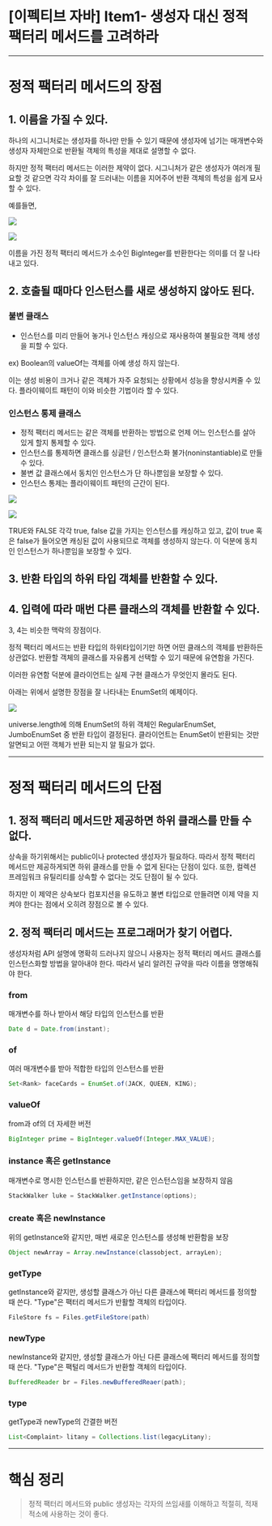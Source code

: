 # [이펙티브 자바] Item1- 생성자 대신 정적 팩터리 메서드를 고려하라

---

# 정적 팩터리 메서드의 장점

## 1. 이름을 가질 수 있다.

하나의 시그니처로는 생성자를 하나만 만들 수 있기 때문에 생성자에 넘기는 매개변수와 생성자 자체만으로 반환될 객체의 특성을 제대로 설명할 수 없다.

하지만 정적 팩터리 메서드는 이러한 제약이 없다. 시그니처가 같은 생성자가 여러개 필요할 것 같으면 각각 차이를 잘 드러내는 이름을 지어주어 반환 객체의 특성을 쉽게 묘사할 수 있다.

예를들면,

![](https://img1.daumcdn.net/thumb/R1280x0/?scode=mtistory2&fname=https%3A%2F%2Fblog.kakaocdn.net%2Fdn%2FA2L5M%2FbtqLYNUtZyS%2FNK4LPooEgPK61Vd19ta6BK%2Fimg.png)

![](https://img1.daumcdn.net/thumb/R1280x0/?scode=mtistory2&fname=https%3A%2F%2Fblog.kakaocdn.net%2Fdn%2FN6t1w%2FbtqLWIl4PQ0%2FJpi7LIQSKzwJNCFjfNiqR0%2Fimg.png)

이름을 가진 정적 팩터리 메서드가 소수인 BigInteger를 반환한다는 의미를 더 잘 나타내고 있다.

## 2. 호출될 때마다  인스턴스를 새로 생성하지 않아도 된다.

### **불변 클래스**

- 인스턴스를 미리 만들어 놓거나 인스턴스 캐싱으로 재사용하여 불필요한 객체 생성을 피할 수 있다.

ex) Boolean의 valueOf는 객체를 아예 생성 하지 않는다.

이는 생성 비용이 크거나 같은 객체가 자주 요청되는 상황에서 성능을 향상시켜줄 수 있다. 플라이웨이트 패턴이 이와 비슷한 기법이라 할 수 있다.

### 인스턴스 통제 클래스

- 정적 팩터리 메서드는 같은 객체를 반환하는 방법으로 언제 어느 인스턴스를 살아 있게 할지 통제할 수 있다.
- 인스턴스를 통제하면 클래스를 싱글턴 / 인스턴스화 불가(noninstantiable)로 만들 수 있다.
- 불변 값 클래스에서 동치인 인스턴스가 단 하나뿐임을 보장할 수 있다.
- 인스턴스 통제는 플라이웨이트 패턴의 근간이 된다.

![](https://img1.daumcdn.net/thumb/R1280x0/?scode=mtistory2&fname=https%3A%2F%2Fblog.kakaocdn.net%2Fdn%2FbJU1A8%2FbtqLWI0Gpus%2FTykzEfDKPH3qPSevkYTtkk%2Fimg.png)

![](https://img1.daumcdn.net/thumb/R1280x0/?scode=mtistory2&fname=https%3A%2F%2Fblog.kakaocdn.net%2Fdn%2FGBXbz%2FbtqLU9EhnTx%2FmbB5pYDuv5GFkOrdRYlFZK%2Fimg.png)

TRUE와 FALSE 각각 true, false 값을 가지는 인스턴스를 캐싱하고 있고, 값이 true 혹은 false가 들어오면 캐싱된 값이 사용되므로 객체를 생성하지 않는다. 이 덕분에 동치인 인스턴스가 하나뿐임을 보장할 수 있다.

## 3. 반환 타입의 하위 타입 객체를 반환할 수 있다.

## 4. 입력에 따라 매번 다른 클래스의 객체를 반환할 수 있다.

3, 4는 비슷한 맥락의 장점이다. 

정적 팩터리 메서드는 반환 타입의 하위타입이기만 하면 어떤 클래스의 객체를 반환하든 상관없다. 반환할 객체의 클래스를 자유롭게 선택할 수 있기 때문에 유연함을 가진다.

이러한 유연함 덕분에 클라이언트는 실제 구현 클래스가 무엇인지 몰라도 된다.

아래는 위에서 설명한 장점을 잘 나타내는 EnumSet의 예제이다.

![](https://img1.daumcdn.net/thumb/R1280x0/?scode=mtistory2&fname=https%3A%2F%2Fblog.kakaocdn.net%2Fdn%2FcAl30L%2FbtqL5AB34hp%2FS9LdwgJi1IhEdQFNWgjOA1%2Fimg.png)

universe.length에 의해 EnumSet의 하위 객체인 RegularEnumSet, JumboEnumSet 중 반환 타입이 결정된다. 클라이언트는 EnumSet이 반환되는 것만 알면되고 어떤 객체가 반환 되는지 알 필요가 없다.

---

# 정적 팩터리 메서드의 단점

## 1. 정적 팩터리 메서드만 제공하면 하위 클래스를 만들 수 없다.

상속을 하기위해서는 public이나 protected 생성자가 필요하다. 따라서 정적 팩터리 메서드만 제공하게되면 하위 클래스를 만들 수 없게 된다는 단점이 있다. 또한, 컬렉션 프레임워크 유틸리티를 상속할 수 없다는 것도 단점이 될 수 있다.

하지만 이 제약은 상속보다 컴포지션을 유도하고 불변 타입으로 만들려면 이제 약을 지켜야 한다는 점에서 오히려 장점으로 볼 수 있다.

## 2. 정적 팩터리 메서드는 프로그래머가 찾기 어렵다.

생성자처럼 API 설명에 명확히 드러나지 않으니 사용자는 정적 팩터리 메서드 클래스를 인스턴스화할 방법을 알아내야 한다. 따라서 널리 알려진 규약을 따라 이름을 명명해줘야 한다.

### from

매개변수를 하나 받아서 해당 타입의 인스턴스를 반환

``` java
Date d = Date.from(instant);
```

### of

여러 매개변수를 받아 적합한 타입의 인스턴스를 반환

```java
Set<Rank> faceCards = EnumSet.of(JACK, QUEEN, KING);
```

### valueOf

from과 of의 더 자세한 버전

```java
BigInteger prime = BigInteger.valueOf(Integer.MAX_VALUE);
```

### instance 혹은 getInstance

매개변수로 명시한 인스턴스를 반환하지만, 같은 인스턴스임을 보장하지 않음

```java
StackWalker luke = StackWalker.getInstance(options);
```

### create 혹은 newInstance

위의 getInstance와 같지만, 매번 새로운 인스턴스를 생성해 반환함을 보장

```java
Object newArray = Array.newInstance(classobject, arrayLen);
```

### getType

getInstance와 같지만, 생성할 클래스가 아닌 다른 클래스에 팩터리 메서드를 정의할 때 쓴다. "Type"은 팩터리 메서드가 반활할 객체의 타입이다.

```java
FileStore fs = Files.getFileStore(path)
```

### newType

newInstance와 같지만, 생성할 클래스가 아닌 다른 클래스에 팩터리 메서드를 정의할 때 쓴다. "Type"은 팩털리 메서드가 반환할 객체의 타입이다.

```java
BufferedReader br = Files.newBufferedReaer(path);
```

### type

getType과 newType의 간결한 버전

```java
List<Complaint> litany = Collections.list(legacyLitany);
```

---

# 핵심 정리

> 정적 팩터리 메서드와 public 생성자는 각자의 쓰임새를 이해하고 적절히, 적재적소에 사용하는 것이 좋다.
